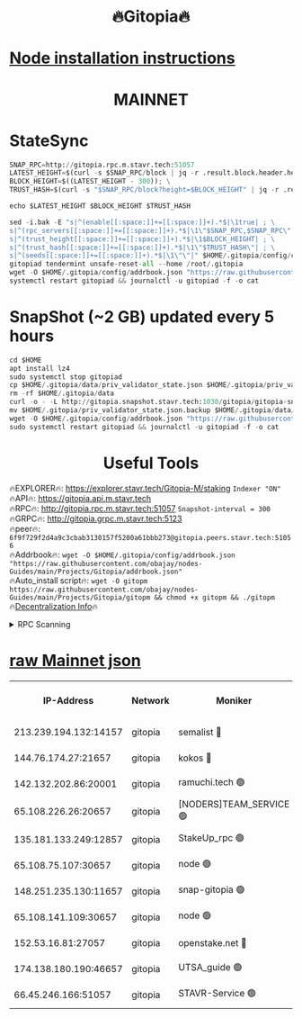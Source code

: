 <h1 align="center"> 🔥Gitopia🔥</h1>

[Node installation instructions](https://github.com/obajay/nodes-Guides/tree/main/Projects/Gitopia)
=

<h1 align="center"> MAINNET</h1>

# StateSync
```python
SNAP_RPC=http://gitopia.rpc.m.stavr.tech:51057
LATEST_HEIGHT=$(curl -s $SNAP_RPC/block | jq -r .result.block.header.height); \
BLOCK_HEIGHT=$((LATEST_HEIGHT - 300)); \
TRUST_HASH=$(curl -s "$SNAP_RPC/block?height=$BLOCK_HEIGHT" | jq -r .result.block_id.hash)

echo $LATEST_HEIGHT $BLOCK_HEIGHT $TRUST_HASH

sed -i.bak -E "s|^(enable[[:space:]]+=[[:space:]]+).*$|\1true| ; \
s|^(rpc_servers[[:space:]]+=[[:space:]]+).*$|\1\"$SNAP_RPC,$SNAP_RPC\"| ; \
s|^(trust_height[[:space:]]+=[[:space:]]+).*$|\1$BLOCK_HEIGHT| ; \
s|^(trust_hash[[:space:]]+=[[:space:]]+).*$|\1\"$TRUST_HASH\"| ; \
s|^(seeds[[:space:]]+=[[:space:]]+).*$|\1\"\"|" $HOME/.gitopia/config/config.toml
gitopiad tendermint unsafe-reset-all --home /root/.gitopia
wget -O $HOME/.gitopia/config/addrbook.json "https://raw.githubusercontent.com/obajay/nodes-Guides/main/Projects/Gitopia/addrbook.json"
systemctl restart gitopiad && journalctl -u gitopiad -f -o cat
```
# SnapShot (~2 GB) updated every 5 hours
```python
cd $HOME
apt install lz4
sudo systemctl stop gitopiad
cp $HOME/.gitopia/data/priv_validator_state.json $HOME/.gitopia/priv_validator_state.json.backup
rm -rf $HOME/.gitopia/data
curl -o - -L http://gitopia.snapshot.stavr.tech:1030/gitopia/gitopia-snap.tar.lz4 | lz4 -c -d - | tar -x -C $HOME/.gitopia --strip-components 2
mv $HOME/.gitopia/priv_validator_state.json.backup $HOME/.gitopia/data/priv_validator_state.json
wget -O $HOME/.gitopia/config/addrbook.json "https://raw.githubusercontent.com/obajay/nodes-Guides/main/Projects/Gitopia/addrbook.json"
sudo systemctl restart gitopiad && journalctl -u gitopiad -f -o cat
```
 <h1 align="center"> Useful Tools</h1>

🔥EXPLORER🔥:      https://explorer.stavr.tech/Gitopia-M/staking  `Indexer "ON"` \
🔥API🔥: 			 		 https://gitopia.api.m.stavr.tech \
🔥RPC🔥:           http://gitopia.rpc.m.stavr.tech:51057              `Snapshot-interval = 300` \
🔥GRPC🔥:          http://gitopia.grpc.m.stavr.tech:5123 \
🔥peer🔥:					 `6f9f729f2d4a9c3cbab3130157f5200a61bbb273@gitopia.peers.stavr.tech:51056` \
🔥Addrbook🔥:    ```wget -O $HOME/.gitopia/config/addrbook.json "https://raw.githubusercontent.com/obajay/nodes-Guides/main/Projects/Gitopia/addrbook.json"``` \
🔥Auto_install script🔥: ```wget -O gitopm https://raw.githubusercontent.com/obajay/nodes-Guides/main/Projects/Gitopia/gitopm && chmod +x gitopm && ./gitopm``` \
🔥[Decentralization Info](https://github.com/obajay/StateSync-snapshots/tree/main/Projects/Gitopia/Decentralization)🔥

<details>
<summary>RPC Scanning</summary>

<h2 align="center"> We scan nodes in real time every 4 hours. And we provide the final result of RPC endpoints.
We cannot influence the operation of these nodes in any way. </h2>


```python
If Voting Power is higher than 0 --> then the Node is a validator of the network and may be subject to attack and be a potential threat to the chain.
```
```python
We marked such validators with a red symbol
```

</details>

[raw Mainnet json](https://rpc-check.gitopm.stavr.tech/gitopm/rpc-gitopm-result.json)
=

<table><tr><th>IP-Address</th><th>Network</th><th>Moniker</th><th>Latest Block Height</th><th>Earliest Block Height</th><th>Catching Up</th><th>Tx Index</th><th>Voting Power</th><th>Scan Time</th></tr><tr><td>213.239.194.132:14157</td><td>gitopia</td><td>semalist 🔴</td><td>11664056</td><td>6071990</td><td>False</td><td>off</td><td>430705</td><td>2024-01-03T15:37:18.241217314UTC</td></tr><tr><td>144.76.174.27:21657</td><td>gitopia</td><td>kokos 🔴</td><td>11664064</td><td>6071990</td><td>False</td><td>off</td><td>936374</td><td>2024-01-03T15:37:32.211233629UTC</td></tr><tr><td>142.132.202.86:20001</td><td>gitopia</td><td>ramuchi.tech 🟢</td><td>11664062</td><td>6548337</td><td>False</td><td>on</td><td>0</td><td>2024-01-03T15:37:29.462042706UTC</td></tr><tr><td>65.108.226.26:20657</td><td>gitopia</td><td>[NODERS]TEAM_SERVICE 🟢</td><td>11664075</td><td>6846001</td><td>False</td><td>on</td><td>0</td><td>2024-01-03T15:37:51.468174136UTC</td></tr><tr><td>135.181.133.249:12857</td><td>gitopia</td><td>StakeUp_rpc 🟢</td><td>11664062</td><td>8010001</td><td>False</td><td>on</td><td>0</td><td>2024-01-03T15:37:29.847942688UTC</td></tr><tr><td>65.108.75.107:30657</td><td>gitopia</td><td>node 🟢</td><td>11664070</td><td>8802845</td><td>False</td><td>on</td><td>0</td><td>2024-01-03T15:37:42.781257489UTC</td></tr><tr><td>148.251.235.130:11657</td><td>gitopia</td><td>snap-gitopia 🟢</td><td>11664062</td><td>9516001</td><td>False</td><td>on</td><td>0</td><td>2024-01-03T15:37:29.111827046UTC</td></tr><tr><td>65.108.141.109:30657</td><td>gitopia</td><td>node 🟢</td><td>11664061</td><td>10145845</td><td>False</td><td>on</td><td>0</td><td>2024-01-03T15:37:28.837065666UTC</td></tr><tr><td>152.53.16.81:27057</td><td>gitopia</td><td>openstake.net 🔴</td><td>11664040</td><td>10455001</td><td>False</td><td>off</td><td>12631</td><td>2024-01-03T15:36:53.138189391UTC</td></tr><tr><td>174.138.180.190:46657</td><td>gitopia</td><td>UTSA_guide 🟢</td><td>11664046</td><td>11194706</td><td>False</td><td>on</td><td>0</td><td>2024-01-03T15:37:02.011702345UTC</td></tr><tr><td>66.45.246.166:51057</td><td>gitopia</td><td>STAVR-Service 🟢</td><td>11664045</td><td>11658001</td><td>False</td><td>on</td><td>0</td><td>2024-01-03T15:37:09.791251659UTC</td></tr></table>
